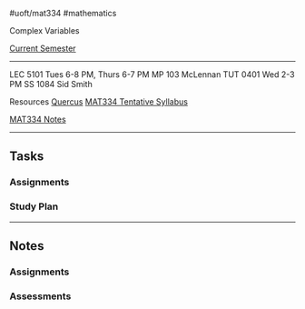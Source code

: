 #uoft/mat334 #mathematics 

Complex Variables

[Current Semester](Current%20Semester)

---
LEC 5101
	Tues 6-8 PM, Thurs 6-7 PM
	MP 103
	McLennan
TUT 0401
	Wed 2-3 PM
	SS 1084
	Sid Smith

Resources 
	[Quercus](https://q.utoronto.ca/courses/381938)
	[MAT334 Tentative Syllabus](attachments/MAT334%20Tentative%20Syllabus.pdf)

[MAT334 Notes](MAT334%20Notes/MAT334%20Notes.md)

---

## Tasks
### Assignments

### Study Plan



---
## Notes
### Assignments


### Assessments